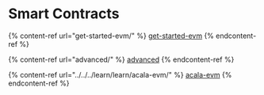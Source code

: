 # Smart Contracts

{% content-ref url="get-started-evm/" %}
[get-started-evm](get-started-evm/)
{% endcontent-ref %}

{% content-ref url="advanced/" %}
[advanced](advanced/)
{% endcontent-ref %}

{% content-ref url="../../../learn/learn/acala-evm/" %}
[acala-evm](../../../learn/learn/acala-evm/)
{% endcontent-ref %}

